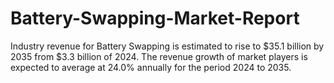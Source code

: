 # Battery-Swapping-Market-Report
 Industry revenue for Battery Swapping is estimated to rise to $35.1 billion by 2035 from $3.3 billion of 2024. The revenue growth of market players is expected to average at 24.0% annually for the period 2024 to 2035.
